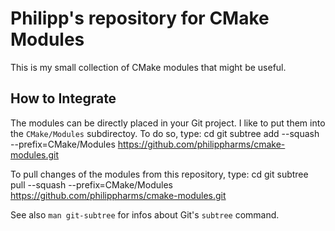 # Philipp's repository for CMake Modules

This is my small collection of CMake modules that might be useful.

How to Integrate
----------------

The modules can be directly placed in your Git project. I like to put them into
the `CMake/Modules` subdirectoy. To do so, type:
    cd <project-dir>
    git subtree add --squash --prefix=CMake/Modules https://github.com/philippharms/cmake-modules.git

To pull changes of the modules from this repository, type:
    cd <project-dir>
    git subtree pull --squash --prefix=CMake/Modules https://github.com/philippharms/cmake-modules.git

See also `man git-subtree` for infos about Git's `subtree` command.
